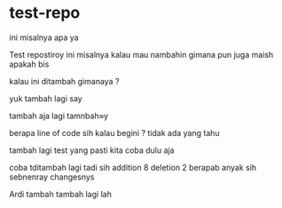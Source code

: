 # test-repo

ini misalnya apa ya

Test repostiroy
ini misalnya kalau mau nambahin
gimana pun juga maish apakah bis

kalau ini ditambah gimanaya ?

yuk tambah lagi say

tambah aja lagi
tamnbah≈y

berapa line of code sih kalau begini ?
tidak ada yang tahu

tambah lagi
test
yang pasti kita coba dulu aja

coba tditambah lagi
tadi sih addition 8 deletion 2
berapab anyak sih sebnenray changesnys

Ardi tambah
tambah lagi lah

